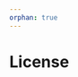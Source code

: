 ```yaml
---
orphan: true
---
```


# License

```{include} ../LICENSE

```
                                                                                                                                                                                    